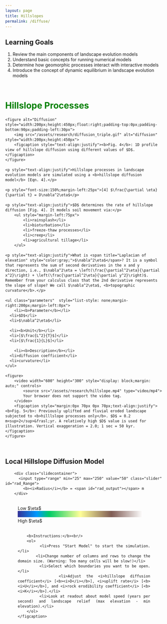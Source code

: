 ```yaml
---
layout: page
title: Hillslopes
permalink: /diffuse/
---
```


<html>
<head>
<style>
	 ul.parameters {
			 -webkit-column-count: 3;
			 -moz-column-count: 3;
			 -o-column-count: 3;
			  column-count: 3; 
			  border:2px solid #808080;
  			padding-left: 10px;
      }
	 ul.bc {
			 -webkit-column-count: 3;
			 -moz-column-count: 3;
			 -o-column-count: 3;
			  column-count: 2; 
      }
</style>
<script type="text/javascript" id="MathJax-script" async
  src="https://cdn.jsdelivr.net/npm/mathjax@3/es5/tex-mml-chtml.js">
</script>
<script>
  MathJax = {
    tex: {
      inlineMath: [['$', '$']]
    }
  };
</script>
</head>
<body>
</body>

<h2><b>Learning Goals</b></h2>
 <ol>
  <li>Review the main components of landscape evolution models</li>
  <li>Understand basic concepts for running numerical models</li>
  <li>Determine how geomorphic processes interact with interactive models</li>
  <li>Introduce the concept of dynamic equilibrium in landscape evolution models</li>
	</ol> 
<br>

<h1><b><span style="color:green;">Hillslope Processes</span></b></h1>

	<figure alt="Diffusion" style="width:200px;height:450px;float:right;padding-top:0px;padding-bottom:90px;padding-left:30px">
		<img src="/assets/research/diffusion_triple.gif" alt="diffusion" style="width:200px;height:450px">
		<figcaption style="text-align:justify"><b>Fig. 4</b>: 1D profile view of hillslope diffusion using different values of $D$.</figcaption>
	</figure>

	<p style="text-align:justify">Hillslope processes in landscape evolution models are simulated using a <b>hillslope diffusion model</b> [Eqn. 4].</p>

	<p style="font-size:150%;margin-left:25px">[4] $\frac{\partial \eta}{\partial t} = D\nabla^2\eta$</p>

	<p style="text-align:justify">$D$ determines the rate of hillslope diffusion [Fig. 4]. It models soil movement via:</p>
		<ul style="margin-left:75px">
			<li>rainsplash</li> 
			<li>bioturbation</li> 
			<li>freeze-thaw processes</li>
			<li>creep</li>
			<li>agricultural tillage</li>
		</ul>

	<p style="text-align:justify">What is <span title="Laplacian of elevation" style="color:gray;">$\nabla^2\eta$</span>? It is a symbol that represents the sum of second derivatives in the x and y direction, i.e., $\nabla^2\eta = \left(\frac{\partial^2\eta}{\partial x^2}\right) + \left(\frac{\partial^2\eta}{\partial y^2}\right)$. Remember from your calculus class that the 2nd derivative represents the slope of slope? We call $\nabla^2\eta$, <b>topographic curvature</b>.</p>

	<ul class="parameters"  style="list-style: none;margin-right:200px;margin-left:0px">
		<li><b>Parameter</b></li>
	  <li>$D$</li>
	  <li>$\nabla^2\eta$</li>

	  <li><b>Unit</b></li>
	  <li>[$\frac{L^2}{T}$]</li>
	  <li>[$\frac{1}{L}$]</li>

		<li><b>Description</b></li>
	  <li>diffusion coefficient</li>
	  <li>curvature</li>
	</ul> 
	
	<figure>
		<video width="600" height="300" style="display: block;margin: auto;" controls>
			<source src="/assets/research/hillslope.mp4" type="video/mp4">
			Your browser does not support the video tag.
		</video> 
		<figcaption style="margin:0px 70px 0px 70px;text-align:justify"><b>Fig. 5</b>: Previously uplifted and fluvial eroded landscape subjected to <b>hilllslope processes only</b>. $D$ = 0.2 m<sup>2</sup>&frasl;yr. A relatively high $D$ value is used for illustration. Vertical exaggeration = 2.0; 1 sec = 50 kyr.</figcaption>
	</figure>
<br>

<h2><b>Local Hillslope Diffusion Model</b></h2>

		<div class="slidecontainer">
		  <input type="range" min="25" max="250" value="50" class="slider" id="rad_Range">
			<b><i>Radius</i></b> = <span id="rad_output"></span> m
		</div>

<figure style="text-align:left;">
	<script src="/assets/js/colormap.js" type="text/javascript"></script>
	<canvas id="DiffuseCanvas" width="500" height="500" onmousedown="mouse_down(event)" onmouseup = "mouse_up(event)" onmousemove = "diffuse_loc(event)" onmouseout = "mouse_up(event)"></canvas>
	<script src="https://cdnjs.cloudflare.com/ajax/libs/jquery/3.6.0/jquery.js" type="text/javascript"></script>
	<script src="https://cdnjs.cloudflare.com/ajax/libs/jquery-csv/1.0.11/jquery.csv.js" type="text/javascript"></script>
	<script src="/assets/js/diffuse_TroutCreek.js" type="text/javascript"></script>
	<br>
	Low $\eta$ <img src="/assets/images/terrain.png" style = "width: 400px;height:20px;display: inline-block"> High $\eta$ <br><br>
	<figcaption style="text-align:justify">

		<b>Instructions:</b><br/>
		<ol>
			<li>Press "Start Model" to start the simulation.</li>
			<li>Change number of columns and rows to change the domain size. (Warning: Too many cells will be slow!)</li>
			<li>Select which boundaries you want to be open.</li>
			<li>Adjust the <i>hillslope diffusion coefficient</i> [<b><i>D</i></b>], <i>uplift rate</i> [<b><i>U</i></b>], and <i>rock erodibility coefficient</i> [<b><i>K</i></b>].</li>
			<li>Look at readout about model speed (years per second) and landscape relief (max elevation - min elevation).</li>
		</ol>
	</figcaption>
</figure>




